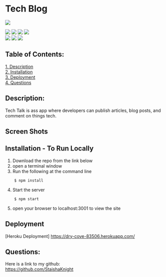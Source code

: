 # Tech Blog


![](https://img.shields.io/badge/Created%20by-Victor%20Cesar%20Lopez-blue?style=for-the-badge)  

![](https://img.shields.io/badge/npm%20package-express_handlebars-orange?style=flat-square&logo=npm) 
![](https://img.shields.io/badge/npm%20package-Mysql2-cyan?style=flat-square&logo=npm) 
![](https://img.shields.io/badge/npm%20package-Bcrypt-green?style=flat-square&logo=npm) 
![](https://img.shields.io/badge/npm%20package-express_sessions-lightgrey?style=flat-square&logo=npm)  
![](https://img.shields.io/badge/npm%20package-Sequelize-blueviolet?style=flat-square&logo=npm) 
![](https://img.shields.io/badge/npm%20package-dotenv-yellow?style=flat-square&logo=npm) 
![](https://img.shields.io/badge/npm%20package-connet_session_sequelize-yellow?style=flat-square&logo=npm) 



 ## Table of Contents:  

[1. Description](#Description)     
[2. Installation](#Installation)   
[3. Deployment](#Deloyment)   
[4. Questions](#Questions)  

## Description:  

Tech Talk is ass app where developers can publish articles, blog posts, and comment on things tech.


## Screen Shots


## Installation - To Run Locally
1. Download the repo from the link below  
2. open a terminal window  
3. Run the following at the command line
```
    $ npm install
```
4. Start the server
```
    $ npm start
```
5. open your browser to localhost:3001 to view the site



## Deployment  
[Heroku Deployment] https://dry-cove-83506.herokuapp.com/

## Questions:  
 Here is a link to my github:  
https://github.com/StaishaKnight 
